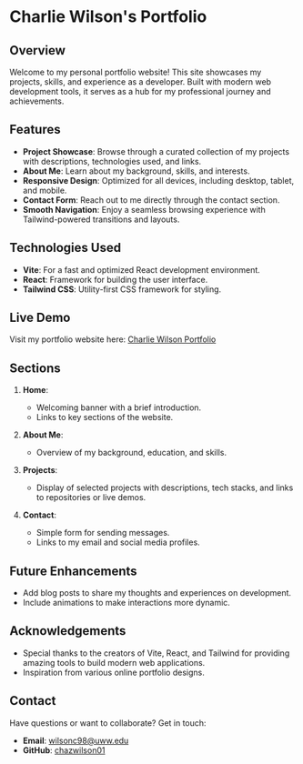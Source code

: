 # Charlie Wilson's Portfolio

## Overview

Welcome to my personal portfolio website! This site showcases my projects, skills, and experience as a developer. Built with modern web development tools, it serves as a hub for my professional journey and achievements.

## Features

- **Project Showcase**: Browse through a curated collection of my projects with descriptions, technologies used, and links.
- **About Me**: Learn about my background, skills, and interests.
- **Responsive Design**: Optimized for all devices, including desktop, tablet, and mobile.
- **Contact Form**: Reach out to me directly through the contact section.
- **Smooth Navigation**: Enjoy a seamless browsing experience with Tailwind-powered transitions and layouts.

## Technologies Used

- **Vite**: For a fast and optimized React development environment.
- **React**: Framework for building the user interface.
- **Tailwind CSS**: Utility-first CSS framework for styling.

## Live Demo

Visit my portfolio website here: [Charlie Wilson Portfolio](https://chazwilson01.github.io/Charlie-Wilson-Portfolio/)

## Sections

1. **Home**:

   - Welcoming banner with a brief introduction.
   - Links to key sections of the website.

2. **About Me**:

   - Overview of my background, education, and skills.

3. **Projects**:

   - Display of selected projects with descriptions, tech stacks, and links to repositories or live demos.

4. **Contact**:

   - Simple form for sending messages.
   - Links to my email and social media profiles.

## Future Enhancements

- Add blog posts to share my thoughts and experiences on development.
- Include animations to make interactions more dynamic.

## Acknowledgements

- Special thanks to the creators of Vite, React, and Tailwind for providing amazing tools to build modern web applications.
- Inspiration from various online portfolio designs.

## Contact

Have questions or want to collaborate? Get in touch:

- **Email**: [wilsonc98@uww.edu](mailto\:wilsonc98@uww.edu)
- **GitHub**: [chazwilson01](https://github.com/chazwilson01)

